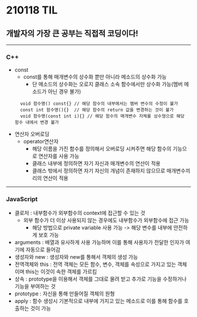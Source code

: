 # 210118 TIL
## 개발자의 가장 큰 공부는 직접적 코딩이다!
-----------------------
### C++
  * const
    * const를 통해 매개변수의 상수화 뿐만 아니라 메소드의 상수화 가능
        * 단 메소드의 상수화는 오로지 클래스 소속 함수에서만 상수화 가능(멤버 메소드가 아닌 경우 불가)
    ```
      void 함수명() const{} // 해당 함수의 내부에서는 멤버 변수의 수정이 불가
      const int 함수명(){}  // 해당 함수의 return 값을 변경하는 것이 불가
      void 함수명(const int i){} // 해당 함수의 매개변수 자체를 상수형으로 해당 함수 내에서 변경 불가
    ```
  * 연산자 오버로딩 
    * operator연산자
        * 해당 이름을 가진 함수를 정의해서 오버로딩 시켜주면 해당 함수의 기능으로 연산자를 사용 가능
        * 클래스 내부에 정의하면 자기 자신과 매개변수의 연산이 적용
        * 클래스 밖에서 정의하면 자기 자신의 개념이 존재하지 않으므로 매개변수끼리의 연산이 적용
---------------------
### JavaScript
  * 클로저 : 내부함수가 외부함수의 context에 접근할 수 있는 것
      * 외부 함수가 더 이상 사용되지 않는 경우에도 내부함수가 외부함수에 접근 가능
          * 해당 방법으로 private variable 사용 가능 -> 해당 변수를 내부에 안전하게 보호 가능
  * arguments : 배열과 유사하게 사용 가능하며 이를 통해 사용자가 전달한 인자가 여기에 자동으로 들어감
  * 생성자와 new : 생성자와 new를 통해서 객체의 생성 가능
  * 전역객체와 this : 전역 객체는 모든 함수, 변수, 객체를 속성으로 가지고 있는 객체이며 this는 이것이 속한 객체를 가르킴
  * 상속 : prototype을 이용해서 객체를 그대로 물려 받고 추가로 기능을 수정하거나 기능을 부여하는 것
  * prototype : 자신을 통해 만들어질 객체의 원형
  * apply : 함수 생성시 기본적으로 내부에 가지고 있는 메소드로 이를 통해 함수를 호출하는 것이 가능
